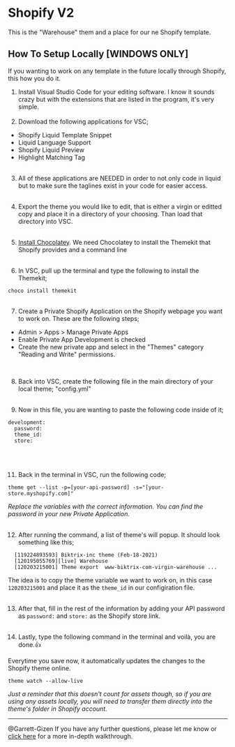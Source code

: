 # Shopify V2
This is the "Warehouse" them and a place for our ne Shopify template.


## How To Setup Locally [WINDOWS ONLY]

If you wanting to work on any template in the future locally through Shopify, this how you do it.

1. Install Visual Studio Code for your editing software. I know it sounds crazy but with the extensions that are listed in the program, it's very simple.
<br><br>
2. Download the following applications for VSC;
  - Shopify Liquid Template Snippet
  - Liquid Language Support
  - Shopify Liquid Preview
  - Highlight Matching Tag
<br><br>

3. All of these applications are NEEDED in order to not only code in liquid but to make sure the taglines exist in your code for easier access.
<br><br>

4. Export the theme you would like to edit, that is either a virgin or editted copy and place it in a directory of your choosing. Than load that directory into VSC.
<br><br>

5. [Install Chocolatey](https://chocolatey.org/install). 
We need Chocolatey to install the Themekit that Shopify provides and a command line
<br><br>

6. In VSC, pull up the terminal and type the following to install the Themekit;

`choco install themekit`
<br><br>


7. Create a Private Shopify Application on the Shopify webpage you want to work on. These are the following steps;
  - Admin > Apps > Manage Private Apps</li>
  - Enable Private App Development is checked</li>
  - Create the new private app and select in the "Themes" category "Reading and Write" permissions.</li>
<br>
 
8. Back into VSC, create the following file in the main directory of your local theme;
"config.yml"
<br><br>

10. Now in this file, you are wanting to paste the following code inside of it;

```
development:
  password: 
  theme_id:
  store:
  ```
  <br><br>

11. Back in the terminal in VSC, run the following code;
  
`theme get --list -p=[your-api-password] -s="[your-store.myshopify.com]"`

*Replace the variables with the correct information. You can find the password in your new Private Application.*
<br><br>

12. After running the command, a list of theme's will popup. It should look something like this;

```
  [119224893593] Biktrix-inc theme (Feb-18-2021)
  [120195055769][live] Warehouse
  [120203215001] Theme export  www-biktrix-com-virgin-warehouse ...
 ```
  
  The idea is to copy the theme variable we want to work on, in this case `120203215001` and place it as the `theme_id` in our configiration file.
  <br><br>
  
13. After that, fill in the rest of the information by adding your API password as `password:` and `store:` as the Shopify store link.
<br><br>

14. Lastly, type the following command in the terminal and voilà, you are done.:+1: 
  
  Everytime you save now, it automatically updates the changes to the Shopify theme online.
  
 `theme watch --allow-live`
  
*Just a reminder that this doesn't count for assets though, so if you are using any assets locally, you will need to transfer them directly into the theme's folder in Shopify account.*
<br><hr>
@Garrett-Gizen If you have any further questions, please let me know or [click here](https://joepichardo.com/blogs/shopify-liquid-for-beginners/local-shopify-theme-development-with-theme-kit) for a more in-depth walkthrough.
